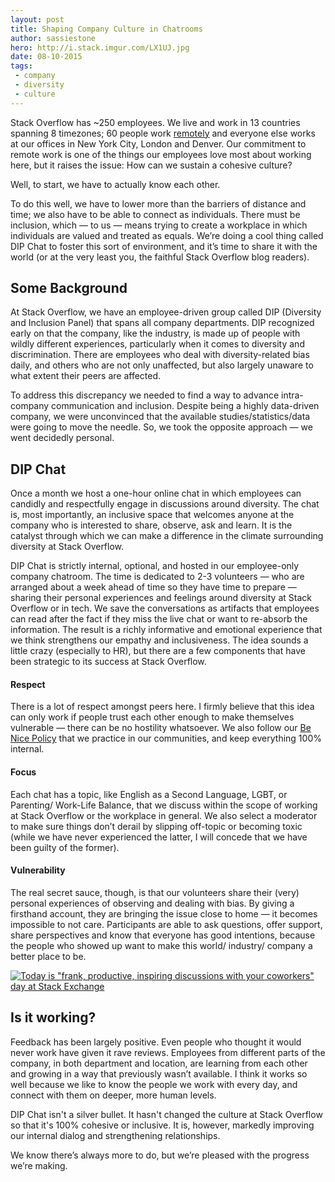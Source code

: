 ```yaml
---
layout: post
title: Shaping Company Culture in Chatrooms
author: sassiestone
hero: http://i.stack.imgur.com/LX1UJ.jpg
date: 08-10-2015
tags: 
 - company
 - diversity
 - culture
---
```

Stack Overflow has ~250 employees. We live and work in 13 countries spanning 8 timezones; 60 people work [remotely](https://blog.stackexchange.com/2013/02/why-we-still-believe-in-working-remotely/) and everyone else works at our offices in New York City, London and Denver. Our commitment to remote work is one of the things our employees love most about working here, but it raises the issue: How can we sustain a cohesive culture? 

Well, to start, we have to actually know each other. 

To do this well, we have to lower more than the barriers of distance and time; we also have to be able to connect as individuals. There must be inclusion, which — to us — means trying to create a workplace in which individuals are valued and treated as equals. We’re doing a cool thing called DIP Chat to foster this sort of environment, and it’s time to share it with the world (or at the very least you, the faithful Stack Overflow blog readers).

## Some Background
At Stack Overflow, we have an employee-driven group called DIP (Diversity and Inclusion Panel) that spans all company departments. DIP recognized early on that the company, like the industry, is made up of people with wildly different experiences, particularly when it comes to diversity and discrimination. There are employees who deal with diversity-related bias daily, and others who are not only unaffected, but also largely unaware to what extent their peers are affected. 

To address this discrepancy we needed to find a way to advance intra-company communication and inclusion. Despite being a highly data-driven company, we were unconvinced that the available studies/statistics/data were going to move the needle. So, we took the opposite approach — we went decidedly personal. 

## DIP Chat
Once a month we host a one-hour online chat in which employees can candidly and respectfully engage in discussions around diversity. The chat is, most importantly, an inclusive space that welcomes anyone at the company who is interested to share, observe, ask and learn. It is the catalyst through which we can make a difference in the climate surrounding diversity at Stack Overflow.

DIP Chat is strictly internal, optional, and hosted in our employee-only company chatroom. The time is dedicated to 2-3 volunteers — who are arranged about a week ahead of time so they have time to prepare — sharing their personal experiences and feelings around diversity at Stack Overflow or in tech. We save the conversations as artifacts that employees can read after the fact if they miss the live chat or want to re-absorb the information. The result is a richly informative and emotional experience that we think strengthens our empathy and inclusiveness. The idea sounds a little crazy (especially to HR), but there are a few components that have been strategic to its success at Stack Overflow. 

#### Respect
There is a lot of respect amongst peers here. I firmly believe that this idea can only work if people trust each other enough to make themselves vulnerable — there can be no hostility whatsoever. We also follow our [Be Nice Policy](http://meta.stackexchange.com/questions/240839/the-new-new-be-nice-policy-code-of-conduct-updated-with-your-feedback) that we practice in our communities, and keep everything 100% internal.

#### Focus
Each chat has a topic, like English as a Second Language, LGBT, or Parenting/ Work-Life Balance, that we discuss within the scope of working at Stack Overflow or the workplace in general. We also select a moderator to make sure things don’t derail by slipping off-topic or becoming toxic (while we have never experienced the latter, I will concede that we have been guilty of the former). 

#### Vulnerability
The real secret sauce, though, is that our volunteers share their (very) personal experiences of observing and dealing with bias. By giving a firsthand account, they are bringing the issue close to home — it becomes impossible to not care. Participants are able to ask questions, offer support, share perspectives and know that everyone has good intentions, because the people who showed up want to make this world/ industry/ company a better place to be. 


[![Today is "frank, productive, inspiring discussions with your coworkers" day at Stack Exchange](http://i.stack.imgur.com/2mDtm.png)](https://twitter.com/hairboat/status/571385735128809472)

## Is it working?
Feedback has been largely positive. Even people who thought it would never work have given it rave reviews. Employees from different parts of the company, in both department and location, are learning from each other and growing in a way that previously wasn’t available. I think it works so well because we like to know the people we work with every day, and connect with them on deeper, more human levels. 

DIP Chat isn't a silver bullet. It hasn't changed the culture at Stack Overflow so that it's 100% cohesive or inclusive. It is, however, markedly improving our internal dialog and strengthening relationships. 

We know there’s always more to do, but we’re pleased with the progress we’re making. 
